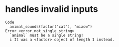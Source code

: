 # handles invalid inputs

    Code
      animal_sounds(factor("cat"), "miaow")
    Error <error_not_single_string>
      `animal` must be a single string!
      i It was a <factor> object of length 1 instead.

